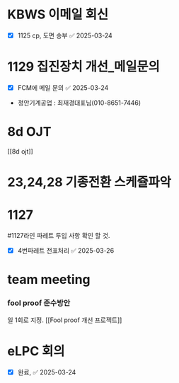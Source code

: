
# KBWS 이메일 회신
- [x] 1125 cp, 도면 송부 ✅ 2025-03-24

# 1129 집진장치 개선_메일문의
- [x] FCM에 메일 문의 ✅ 2025-03-24
- 정안기계공업 : 최재경대표님(010-8651-7446)
# 8d OJT
[[8d ojt]]


# 23,24,28 기종전환 스케쥴파악


# 1127
#1127라인 
파레트 투입 사항 확인 할 것.
- [x] 4번파레트 전표처리 ✅ 2025-03-26

# team meeting

### fool proof 준수방안
일 1회로 지정.
[[Fool proof 개선 프로젝트]]



# eLPC 회의
- [x] 완료, ✅ 2025-03-24